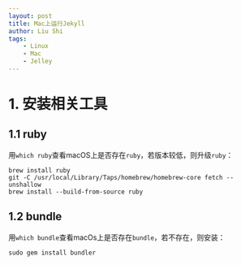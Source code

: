 ```yaml
---
layout: post
title: Mac上运行Jekyll
author: Liu Shi
tags:
    - Linux
    - Mac
    - Jelley
---
```


# 1. 安装相关工具

## 1.1 ruby
用`which ruby`查看macOS上是否存在`ruby`，若版本较低，则升级`ruby`：


```
brew install ruby
git -C /usr/local/Library/Taps/homebrew/homebrew-core fetch --unshallow
brew install --build-from-source ruby
```

## 1.2 bundle
用`which bundle`查看macOs上是否存在`bundle`，若不存在，则安装：

```
sudo gem install bundler
```
